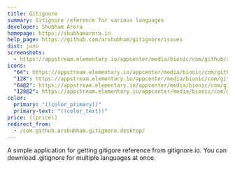```yaml
---
title: Gitignore
summary: Gitignore reference for various languages
developer: Shubham Arora
homepage: https://shubhamarora.in
help_page: https://github.com/arshubham/gitignore/issues
dist: juno
screenshots:
  - https://appstream.elementary.io/appcenter/media/bionic/com/github/arshubham.gitignore/7AD6EF5B4612C4EC7929BD87B01A6284/screenshots/image-1_orig.png
icons:
  "64": https://appstream.elementary.io/appcenter/media/bionic/com/github/arshubham.gitignore/7AD6EF5B4612C4EC7929BD87B01A6284/icons/64x64/com.github.arshubham.gitignore_com.github.arshubham.gitignore.png
  "128": https://appstream.elementary.io/appcenter/media/bionic/com/github/arshubham.gitignore/7AD6EF5B4612C4EC7929BD87B01A6284/icons/128x128/com.github.arshubham.gitignore_com.github.arshubham.gitignore.png
  "64@2": https://appstream.elementary.io/appcenter/media/bionic/com/github/arshubham.gitignore/7AD6EF5B4612C4EC7929BD87B01A6284/icons/64x64@2/com.github.arshubham.gitignore_com.github.arshubham.gitignore.png
  "128@2": https://appstream.elementary.io/appcenter/media/bionic/com/github/arshubham.gitignore/7AD6EF5B4612C4EC7929BD87B01A6284/icons/128x128@2/com.github.arshubham.gitignore_com.github.arshubham.gitignore.png
color:
  primary: "((color_primary))"
  primary-text: "((color_text))"
price: ((price))
redirect_from:
  - /com.github.arshubham.gitignore.desktop/
---
```


<p>A simple application for getting gitigore reference from gitignore.io. You can download .gitignore for multiple languages at once.</p>